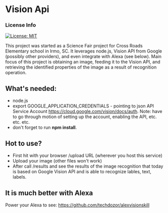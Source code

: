 # Vision Api

### License Info

[![License: MIT](https://img.shields.io/badge/License-MIT-yellow.svg)](https://opensource.org/licenses/MIT)

This project was started as a Science Fair project for Cross Roads Elementary school in Irmo, SC. It leverages node.js, Vision API from Google (possibly other providers), and even integrate with Alexa (see below). 
Main focus of this project is obtaining an image, feeding it to the Vision API, and retrieving the identified properties of the image as a result of recognition operation.

## What's needed:
- node.js
- export GOOGLE_APPLICATION_CREDENTIALS - pointing to json API Service Account https://cloud.google.com/vision/docs/auth. Note: have to go through motion of setting up the account, enabling the API, etc. etc. etc.
- don't forget to run **npm install**.

## Hot to use?
- First hit with your browser /upload URL (wherever you host this service)
- Upload your image (other files won't work)
- After call /results and see the results of the image recognition that today is based on Google Vision API and is able to recognize lables, text, labels.

## It is much better with Alexa
Power your Alexa to see: https://github.com/techdozor/alexvisionskill
